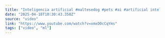 ```yaml
---
title: "Inteligencia artificial #maltesedog #pets #ai #artificial intelligence"
date: "2025-04-18T10:30:43.358Z"
source: "video"
link: "https://www.youtube.com/watch?v=xmxO0cCqYms"
tags: ["video", "ml"]
---
```



